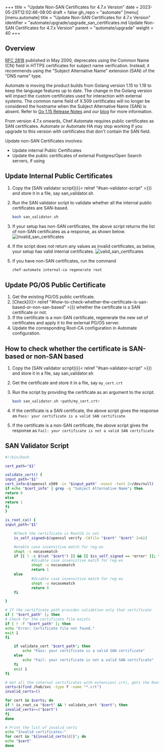 +++
title = "Update Non-SAN Certificates for 4.7.x Version"
date = 2023-05-29T12:02:46-08:00
draft = false
gh_repo = "automate"
[menu]
  [menu.automate]
    title = "Update Non-SAN Certificates for 4.7.x Version"
    identifier = "automate/upgrade/upgrade_san_certificates.md Update Non-SAN Certificates for 4.7.x Version"
    parent = "automate/upgrade"
    weight = 40
+++

## Overview

[RFC 2818](https://datatracker.ietf.org/doc/html/rfc2818#section-3.1) published in May 2000, deprecates using the Common Name (CN) field in HTTPS certificates for subject name verification. Instead, it recommends using the "Subject Alternative Name" extension (SAN) of the "DNS name" type.

Automate is moving the product builds from Golang version 1.15 to 1.19 to keep the language features up to date. The change in the Golang version will impact the custom certificates used for interaction with external systems. The common name field of X.509 certificates will no longer be considered the hostname when the Subject Alternative Name (SAN) is absent. Refer to [Go 1.15 Release Notes](https://go.dev/doc/go1.15#commonname) and our [blog](https://www.chef.io/blog/upgrading-golang-version-in-the-early-june-23-automate-release) for more information.

From version 4.7.x onwards, Chef Automate requires public certificates as SAN certificates. Automate or Automate HA may stop working if you upgrade to this version with certificates that don't contain the SAN field.

Update non-SAN Certificates involves:

- Update internal Public Certificates
- Update the public certificates of external Postgres/Open Search servers, if using

## Update Internal Public Certificates

1. Copy the [SAN validator script]({{< relref "#san-validator-script" >}}) and store it in a file, say san_validator.sh
1. Run the SAN validator script to validate whether all the internal public certificates are SAN-based.

    ```sh
    bash san_validator.sh
    ```

1. If your setup has non-SAN certificates, the above script returns the list of non-SAN certificates as a response, as shown below.
   ![invalid_san_certificates](/images/automate/invalid_san_certificates.png)
1. If the script does not return any values as invalid certificates, as below, your setup has valid internal certificates.
   ![valid_san_certificates](/images/automate/valid_san_certificates.png)
1. If you have non-SAN certificates, run the command

    ```sh
    chef-automate internal-ca regenerate root
    ```

## Update PG/OS Public Certificate

1. Get the existing PG/OS public certificate.
1. [Check]({{< relref "#how-to-check-whether-the-certificate-is-san-based-or-non-san-based" >}}) whether the certificate is a SAN certificate or not.
1. If the certificate is a non-SAN certificate, regenerate the new set of certificates and apply it to the external PG/OS server.
1. Update the corresponding Root-CA configuration in Automate configuration.

## How to check whether the certificate is SAN-based or non-SAN based

1. Copy the [SAN validator script]({{< relref "#san-validator-script" >}}) and store it in a file, say san_validator.sh
1. Get the certificate and store it in a file, say `my_cert.crt`
1. Run the script by providing the certificate as an argument to the script.

    ```sh
    bash san_validator.sh <path/my_cert.crt>
    ```

1. If the certificate is a SAN certificate, the above script gives the response as `Pass: your certificate is a valid SAN certificate`
1. If the certificate is a non-SAN certificate, the above script gives the response as `Fail: your certificate is not a valid SAN certificate`

## SAN Validator Script

   ```sh
   #!/bin/bash

   cert_path="$1"

   validate_cert() {
   input_path="$1"
   cert_info=$(openssl x509 -in "$input_path" -noout -text 2>/dev/null)
   if echo "$cert_info" | grep -q "Subject Alternative Name"; then
   return 0
   else
   return 1
   fi
   }

   is_root_ca() {
   input_path="$1"

       #Check the certificate is RootCA is not
       is_self_signed=$(openssl verify -CAfile "$cert" "$cert" 2>&1)

       #enable case insensitive match for reg-ex
       shopt -s nocasematch
       if [[ ! -z $(cat "$cert") ]] && [[ $is_self_signed == *error* ]]; then
               #disable case insensitive match for reg-ex
               shopt -u nocasematch
               return 1
       else
               #disable case insensitive match for reg-ex
               shopt -u nocasematch
               return 0
       fi

   }

   # If the certificate path provides validation only that certificate
   if [ "$cert_path" ]; then
   # Check for the certificate file exists
   if [ ! -f "$cert_path" ]; then
   echo "Error: Certificate file not found."
   exit 1
   fi

       if validate_cert "$cert_path"; then
           echo "Pass: your certificate is a valid SAN certificate"
       else
           echo "Fail: your certificate is not a valid SAN certificate"
       fi
       exit 1
   fi

   # Get all the internal certificates with extension(.crt), gets the RootCA and public certificates
   certs=$(find /hab/svc -type f -name "*.crt")
   invalid_certs=()

   for cert in $certs; do
   if ! is_root_ca "$cert" && ! validate_cert "$cert"; then
   invalid_certs+=("$cert")
   fi
   done

   # Print the list of invalid certs
   echo "Invalid certificates:"
   for cert in "${invalid_certs[@]}"; do
   echo "$cert"
   done
   ```
